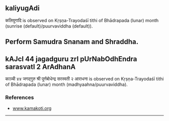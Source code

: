 ## kaliyugAdi

कलियुगादि is observed on Kṛṣṇa-Trayodaśī tithi of Bhādrapada (lunar) month (sunrise (default)/puurvaviddha (default)).

Perform Samudra Snanam and Shraddha.
---
## kAJcI 44 jagadguru zrI pUrNabOdhEndra sarasvatI 2 ArAdhanA

काञ्ची ४४ जगद्गुरु श्री पूर्णबोधेन्द्र सरस्वती २ आराधना is observed on Kṛṣṇa-Trayodaśī tithi of Bhādrapada (lunar) month (madhyaahna/puurvaviddha).


### References
* www.kamakoti.org

---
